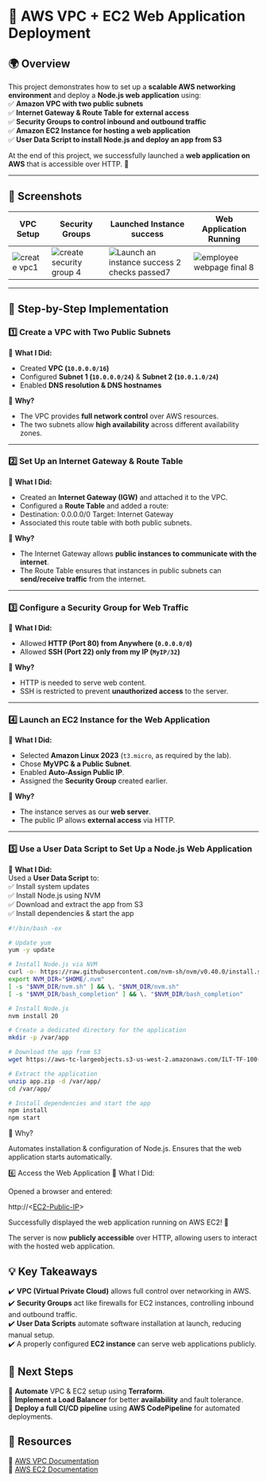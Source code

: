 # 🚀 AWS VPC + EC2 Web Application Deployment  

## 🌍 Overview  
This project demonstrates how to set up a **scalable AWS networking environment** and deploy a **Node.js web application** using:  
✅ **Amazon VPC with two public subnets**  
✅ **Internet Gateway & Route Table for external access**  
✅ **Security Groups to control inbound and outbound traffic**  
✅ **Amazon EC2 Instance for hosting a web application**  
✅ **User Data Script to install Node.js and deploy an app from S3**  

At the end of this project, we successfully launched a **web application on AWS** that is accessible over HTTP. 🎉  

---

## **📸 Screenshots**  
| VPC Setup | Security Groups | Launched Instance success | Web Application Running | 
|------------|----------------|---------------|  ---------------|
| ![create vpc1](https://github.com/user-attachments/assets/bcbf19cd-4a61-4653-9f85-3c92a9ad297a) | ![create security group 4](https://github.com/user-attachments/assets/48b17eac-aa1c-4860-ab55-381dad55cedd) | ![Launch an instance success 2 checks passed7](https://github.com/user-attachments/assets/3514760d-5f3c-4ca5-a3d9-4528fc136a75) |![employee webpage final 8](https://github.com/user-attachments/assets/df3ed272-60c7-4ffa-a1ff-e68b10429c67)  

---

## 🚀 **Step-by-Step Implementation**  

### **1️⃣ Create a VPC with Two Public Subnets**  
📌 **What I Did:**  
- Created **VPC (`10.0.0.0/16`)**  
- Configured **Subnet 1 (`10.0.0.0/24`)** & **Subnet 2 (`10.0.1.0/24`)**  
- Enabled **DNS resolution & DNS hostnames**  

📌 **Why?**  
- The VPC provides **full network control** over AWS resources.  
- The two subnets allow **high availability** across different availability zones.  

---

### **2️⃣ Set Up an Internet Gateway & Route Table**  
📌 **What I Did:**  
- Created an **Internet Gateway (IGW)** and attached it to the VPC.  
- Configured a **Route Table** and added a route:
- Destination: 0.0.0.0/0 Target: Internet Gateway
- Associated this route table with both public subnets.  

📌 **Why?**  
- The Internet Gateway allows **public instances to communicate with the internet**.  
- The Route Table ensures that instances in public subnets can **send/receive traffic** from the internet.  

---

### **3️⃣ Configure a Security Group for Web Traffic**  
📌 **What I Did:**  
- Allowed **HTTP (Port 80) from Anywhere (`0.0.0.0/0`)**  
- Allowed **SSH (Port 22) only from my IP (`MyIP/32`)**  

📌 **Why?**  
- HTTP is needed to serve web content.  
- SSH is restricted to prevent **unauthorized access** to the server.  

---

### **4️⃣ Launch an EC2 Instance for the Web Application**  
📌 **What I Did:**  
- Selected **Amazon Linux 2023** (`t3.micro`, as required by the lab).  
- Chose **MyVPC & a Public Subnet**.  
- Enabled **Auto-Assign Public IP**.  
- Assigned the **Security Group** created earlier.  

📌 **Why?**  
- The instance serves as our **web server**.  
- The public IP allows **external access** via HTTP.  

---

### **5️⃣ Use a User Data Script to Set Up a Node.js Web Application**  
📌 **What I Did:**  
Used a **User Data Script** to:  
✅ Install system updates  
✅ Install Node.js using NVM  
✅ Download and extract the app from S3  
✅ Install dependencies & start the app  

```bash
#!/bin/bash -ex

# Update yum
yum -y update

# Install Node.js via NVM
curl -o- https://raw.githubusercontent.com/nvm-sh/nvm/v0.40.0/install.sh | bash
export NVM_DIR="$HOME/.nvm"
[ -s "$NVM_DIR/nvm.sh" ] && \. "$NVM_DIR/nvm.sh"  
[ -s "$NVM_DIR/bash_completion" ] && \. "$NVM_DIR/bash_completion"

# Install Node.js
nvm install 20

# Create a dedicated directory for the application
mkdir -p /var/app

# Download the app from S3
wget https://aws-tc-largeobjects.s3-us-west-2.amazonaws.com/ILT-TF-100-TECESS-5/app/app.zip

# Extract the application
unzip app.zip -d /var/app/
cd /var/app/

# Install dependencies and start the app
npm install
npm start
```

📌 Why?

Automates installation & configuration of Node.js.
Ensures that the web application starts automatically.

6️⃣ Access the Web Application
📌 What I Did:

Opened a browser and entered:

http://<[EC2-Public-IP](http://34.212.31.183/#/)>

Successfully displayed the web application running on AWS EC2! 🎉

The server is now **publicly accessible** over HTTP, allowing users to interact with the hosted web application.

## 💡 Key Takeaways
✔️ **VPC (Virtual Private Cloud)** allows full control over networking in AWS.  
✔️ **Security Groups** act like firewalls for EC2 instances, controlling inbound and outbound traffic.  
✔️ **User Data Scripts** automate software installation at launch, reducing manual setup.  
✔️ A properly configured **EC2 instance** can serve web applications publicly.  

## 📌 Next Steps
🔹 **Automate** VPC & EC2 setup using **Terraform**.  
🔹 **Implement a Load Balancer** for better **availability** and fault tolerance.  
🔹 **Deploy a full CI/CD pipeline** using **AWS CodePipeline** for automated deployments.  

## 🔗 Resources
📖 [AWS VPC Documentation](https://docs.aws.amazon.com/vpc/)  
📖 [AWS EC2 Documentation](https://docs.aws.amazon.com/ec2/)  

